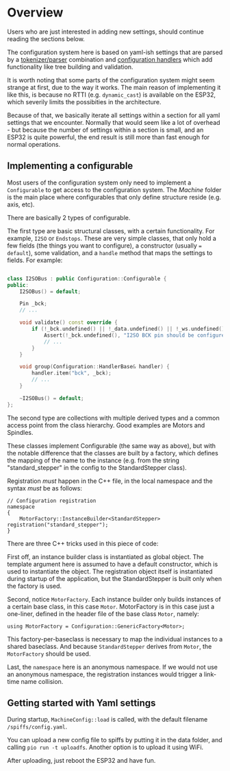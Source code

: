 # Overview 

Users who are just interested in adding new settings, should continue 
reading the sections below. 

The configuration system here is based on yaml-ish settings that are 
parsed by a [tokenizer/parser](Parser.md) combination and 
[configuration handlers](ConfigurationHandlers.md) which add 
functionality like tree building and validation.

It is worth noting that some parts of the configuration system might 
seem strange at first, due to the way it works. The main reason of 
implementing it like this, is because no RTTI (e.g. `dynamic_cast`)
is available on the ESP32, which severily limits the possibities in 
the architecture.

Because of that, we basically iterate all settings within a section 
for all yaml settings that we encounter. Normally that would seem like 
a lot of overhead - but because the number of settings within a section
is small, and an ESP32 is quite powerful, the end result is still 
more than fast enough for normal operations.

## Implementing a configurable

Most users of the configuration system only need to implement a 
`Configurable` to get access to the configuration system. The 
*Machine* folder is the main place where configurables that only 
define structure reside (e.g. axis, etc). 

There are basically 2 types of configurable.

The first type are basic structural classes, with a certain 
functionality. For example, `I2SO` or `Endstops`. These are 
very simple classes, that only hold a few fields (the things 
you want to configure), a constructor (usually `= default`), 
some validation, and a `handle` method that maps the settings 
to fields. For example:

```c++

class I2SOBus : public Configuration::Configurable {
public:
    I2SOBus() = default;

    Pin _bck;
    // ...

    void validate() const override {
        if (!_bck.undefined() || !_data.undefined() || !_ws.undefined()) {
            Assert(!_bck.undefined(), "I2SO BCK pin should be configured once.");
            // ...
        }
    }

    void group(Configuration::HandlerBase& handler) {
        handler.item("bck", _bck);
        // ...
    }

    ~I2SOBus() = default;
};
```

The second type are collections with multiple derived types and 
a common access point from the class hierarchy. Good examples are 
Motors and Spindles. 

These classes implement Configurable (the same way as above), but 
with the notable difference that the classes are built by a factory,
which defines the mapping of the name to the instance (e.g. from 
the string "standard_stepper" in the config to the StandardStepper
class).

Registration _must_ happen in the C++ file, in the local namespace
and the syntax _must_ be as follows:

    // Configuration registration
    namespace
    {
        MotorFactory::InstanceBuilder<StandardStepper> registration("standard_stepper");
    }

There are three C++ tricks used in this piece of code:

First off, an instance builder class is instantiated as global 
object. The template argument here is assumed to have a default 
constructor, which is used to instantiate the object. The registration
object itself is instantiated during startup of the application, 
but the StandardStepper is built only when the factory is used.

Second, notice `MotorFactory`. Each instance builder only builds 
instances of a certain base class, in this case `Motor`. MotorFactory
is in this case just a one-liner, defined in the header file of the 
base class `Motor`, namely:

`using MotorFactory = Configuration::GenericFactory<Motor>;`

This factory-per-baseclass is necessary to map the individual 
instances to a shared baseclass. And because `StandardStepper` 
derives from `Motor`, the `MotorFactory` should be used.

Last, the `namespace` here is an anonymous namespace. If we would
not use an anonymous namespace, the registration instances would 
trigger a link-time name collision. 

## Getting started with Yaml settings

During startup, `MachineConfig::load` is called, with the 
default filename `/spiffs/config.yaml`. 

You can upload a new config file to spiffs by putting it in the 
data folder, and calling `pio run -t uploadfs`. Another option
is to upload it using WiFi.

After uploading, just reboot the ESP32 and have fun.
